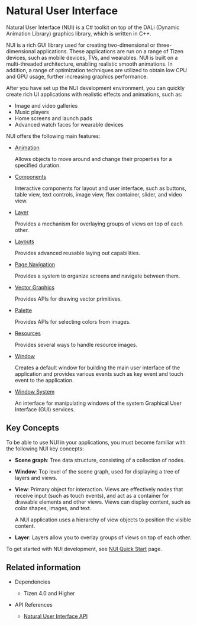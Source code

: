 # Natural User Interface

Natural User Interface (NUI) is a C\# toolkit on top of the DALi (Dynamic Animation Library) graphics library, which is written in C++.

NUI is a rich GUI library used for creating two-dimensional or three-dimensional applications. These applications are run on a range of Tizen devices, such as mobile devices, TVs, and wearables. NUI is built on a multi-threaded architecture, enabling realistic smooth animations. In addition, a range of optimization techniques are utilized to obtain low CPU and GPU usage, further increasing graphics performance.

After you have set up the NUI development environment, you can quickly create rich UI applications with realistic effects and animations, such as:  

-   Image and video galleries
-   Music players
-   Home screens and launch pads
-   Advanced watch faces for wearable devices

NUI offers the following main features:

- [Animation](animation.md)

  Allows objects to move around and change their properties for a specified duration.

- [Components](ui-components.md)

  Interactive components for layout and user interface, such as buttons, table view, text controls, image view, flex container, slider, and video view.

- [Layer](layer.md)

  Provides a mechanism for overlaying groups of views on top of each other.

- [Layouts](layouts.md)

  Provides advanced reusable laying out capabilities.

- [Page Navigation](nui-components/page-navigation/page-navigation.md)

  Provides a system to organize screens and navigate between them.

- [Vector Graphics](vectorgraphics/Overview.md)

  Provides APIs for drawing vector primitives.

- [Palette](palette.md)

  Provides APIs for selecting colors from images.

- [Resources](resources.md)

  Provides several ways to handle resource images.

- [Window](window.md)

  Creates a default window for building the main user interface of the application and provides various events such as key event and touch event to the application.

- [Window System](tizenshell.md)

  An interface for manipulating windows of the system Graphical User Interface (GUI) services.


<a name="concepts"></a>
## Key Concepts

To be able to use NUI in your applications, you must become familiar with the following NUI key concepts:

-   **Scene graph**: Tree data structure, consisting of a collection of nodes.
-   **Window**: Top level of the scene graph, used for displaying a tree of layers and views.
-   **View**: Primary object for interaction. Views are effectively nodes that receive input (such as touch events), and act as a container for drawable elements and other views. Views can display content, such as color shapes, images, and text.

    A NUI application uses a hierarchy of view objects to position the visible content.

-   **Layer**: Layers allow you to overlay groups of views on top of each other.

To get started with NUI development, see [NUI Quick Start](../../../get-started/first-app.md) page.

## Related information
- Dependencies
  -   Tizen 4.0 and Higher

- API References
  - [Natural User Interface API](/application/dotnet/api/TizenFX/latest/api/Tizen.NUI.html)
  